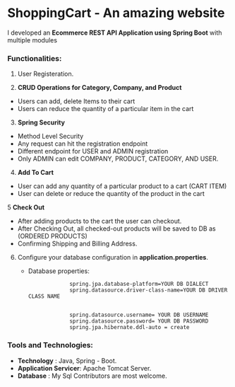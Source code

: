 # ShoppingCart - An amazing website 


I developed an  **Ecommerce REST API Application using Spring Boot** with multiple
modules


### Functionalities:

1. User Registeration.

2. **CRUD Operations for Category, Company, and Product**

* Users can add, delete Items to their cart
* Users can reduce the quantity of a particular item in the cart 


3. **Spring Security**

* Method Level Security
* Any request can hit the registration endpoint
* Different endpoint for USER and ADMIN registration
* Only ADMIN can edit COMPANY, PRODUCT, CATEGORY, AND USER.

4. **Add To Cart**

* User can add any quantity of a particular product to a cart (CART ITEM)
* User can delete or reduce the quantity of the product in the cart


5 **Check Out**
* After adding products to the cart the user can checkout.
* After Checking Out, all checked-out products will be saved to DB as (ORDERED PRODUCTS)
* Confirming Shipping and Billing Address.



6. Configure your database configuration in **application.properties**.

   * Database properties:

 
                      spring.jpa.database-platform=YOUR DB DIALECT
                      spring.datasource.driver-class-name=YOUR DB DRIVER CLASS NAME


                      spring.datasource.username= YOUR DB USERNAME
                      spring.datasource.password= YOUR DB PASSWORD
                      spring.jpa.hibernate.ddl-auto = create

### Tools and Technologies:

* **Technology** :  Java, Spring - Boot.
* **Application Servicer**: Apache Tomcat Server.
* **Database** : My Sql
Contributors are most welcome.

     

